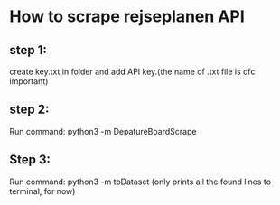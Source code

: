 # How to scrape rejseplanen API

## step 1: 
create key.txt in folder and add API key.(the name of  .txt file is ofc important)

## step 2: 
Run command: python3 -m DepatureBoardScrape

## Step 3: 
Run command: python3 -m toDataset 
(only prints all the found lines to terminal, for now)
